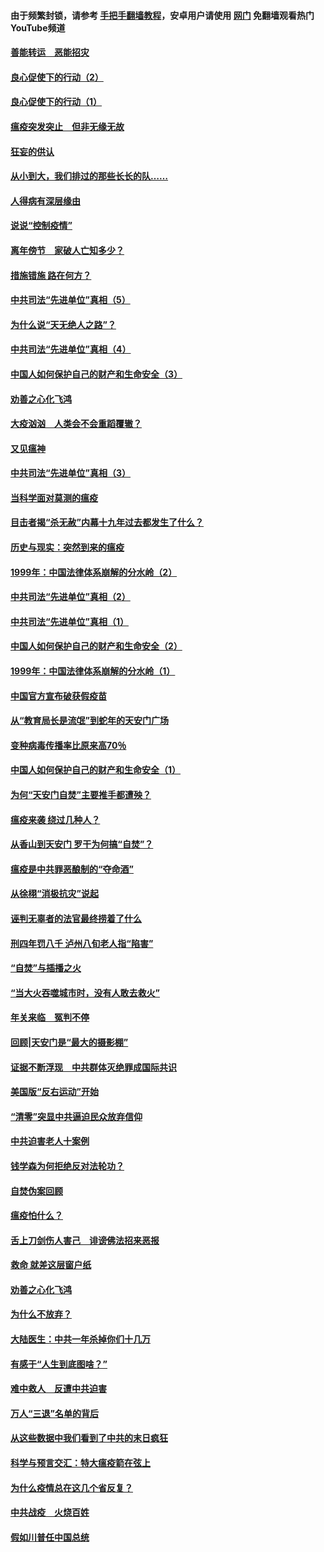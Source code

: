 #### 由于频繁封锁，请参考 [手把手翻墙教程](https://github.com/gfw-breaker/guides/wiki/)，安卓用户请使用 [网门](https://github.com/gfw-breaker/nogfw/blob/master/dl.md?t=03011500) 免翻墙观看热门YouTube频道 

#### [善能转运　恶能招灾](../pages/19/421334.md?t=03011500) 

#### [良心促使下的行动（2）](../pages/19/421361.md?t=03011500) 

#### [良心促使下的行动（1）](../pages/19/421302.md?t=03011500) 

#### [瘟疫突发突止　但非无缘无故](../pages/19/421281.md?t=03011500) 

#### [狂妄的供认](../pages/19/421199.md?t=03011500) 

#### [从小到大，我们排过的那些长长的队……](../pages/19/421243.md?t=03011500) 

#### [人得病有深层缘由](../pages/19/420864.md?t=03011500) 

#### [说说“控制疫情”](../pages/19/420831.md?t=03011500) 

#### [离年傍节　家破人亡知多少？](../pages/19/420563.md?t=03011500) 

#### [措施错施  路在何方？](../pages/19/420076.md?t=03011500) 

#### [中共司法“先进单位”真相（5）](../pages/19/419453.md?t=03011500) 

#### [为什么说“天无绝人之路”？](../pages/19/419618.md?t=03011500) 

#### [中共司法“先进单位”真相（4）](../pages/19/419452.md?t=03011500) 

#### [中国人如何保护自己的财产和生命安全（3）](../pages/19/419405.md?t=03011500) 

#### [劝善之心化飞鸿](../pages/19/418758.md?t=03011500) 

#### [大疫汹汹　人类会不会重蹈覆辙？](../pages/19/419691.md?t=03011500) 

#### [又见瘟神](../pages/19/419225.md?t=03011500) 

#### [中共司法“先进单位”真相（3）](../pages/19/419451.md?t=03011500) 

#### [当科学面对莫测的瘟疫](../pages/19/419625.md?t=03011500) 

#### [目击者揭“杀无赦”内幕十九年过去都发生了什么？](../pages/19/419617.md?t=03011500) 

#### [历史与现实：突然到来的瘟疫](../pages/19/419619.md?t=03011500) 

#### [1999年：中国法律体系崩解的分水岭（2）](../pages/19/419455.md?t=03011500) 

#### [中共司法“先进单位”真相（2）](../pages/19/419450.md?t=03011500) 

#### [中共司法“先进单位”真相（1）](../pages/19/419449.md?t=03011500) 

#### [中国人如何保护自己的财产和生命安全（2）](../pages/19/419404.md?t=03011500) 

#### [1999年：中国法律体系崩解的分水岭（1）](../pages/19/419454.md?t=03011500) 

#### [中国官方宣布破获假疫苗](../pages/19/419504.md?t=03011500) 

#### [从“教育局长是流氓”到蛇年的天安门广场](../pages/19/419470.md?t=03011500) 

#### [变种病毒传播率比原来高70％](../pages/19/419456.md?t=03011500) 

#### [中国人如何保护自己的财产和生命安全（1）](../pages/19/419403.md?t=03011500) 

#### [为何“天安门自焚”主要推手都遭殃？](../pages/19/419348.md?t=03011500) 

#### [瘟疫来袭 绕过几种人？](../pages/19/419349.md?t=03011500) 

#### [从香山到天安门 罗干为何搞“自焚”？](../pages/19/419270.md?t=03011500) 

#### [瘟疫是中共罪恶酿制的“夺命酒”](../pages/19/419223.md?t=03011500) 

#### [从徐栩“消极抗灾”说起](../pages/19/419224.md?t=03011500) 

#### [诬判无辜者的法官最终捞着了什么](../pages/19/419268.md?t=03011500) 

#### [刑四年罚八千 泸州八旬老人指“陷害”](../pages/19/419232.md?t=03011500) 

#### [“自焚”与插播之火](../pages/19/419226.md?t=03011500) 

#### [“当大火吞噬城市时，没有人敢去救火”](../pages/19/419077.md?t=03011500) 

#### [年关来临　冤判不停](../pages/19/419093.md?t=03011500) 

#### [回顾|天安门是“最大的摄影棚”](../pages/19/380866.md?t=03011500) 

#### [证据不断浮现　中共群体灭绝罪成国际共识](../pages/19/419031.md?t=03011500) 

#### [美国版“反右运动”开始](../pages/19/419030.md?t=03011500) 

#### [“清零”突显中共逼迫民众放弃信仰](../pages/19/418995.md?t=03011500) 

#### [中共迫害老人十案例](../pages/19/418831.md?t=03011500) 

#### [钱学森为何拒绝反对法轮功？](../pages/19/418905.md?t=03011500) 

#### [自焚伪案回顾](../pages/19/418799.md?t=03011500) 

#### [瘟疫怕什么？](../pages/19/418800.md?t=03011500) 

#### [舌上刀剑伤人害己　诽谤佛法招来恶报](../pages/19/418731.md?t=03011500) 

#### [救命 就差这层窗户纸](../pages/19/418706.md?t=03011500) 

#### [劝善之心化飞鸿](../pages/19/416766.md?t=03011500) 

#### [为什么不放弃？](../pages/19/418691.md?t=03011500) 

#### [大陆医生：中共一年杀掉你们十几万](../pages/19/418670.md?t=03011500) 

#### [有感于“人生到底图啥？”](../pages/19/418624.md?t=03011500) 

#### [难中救人　反遭中共迫害](../pages/19/418414.md?t=03011500) 

#### [万人“三退”名单的背后](../pages/19/418505.md?t=03011500) 

#### [从这些数据中我们看到了中共的末日疯狂](../pages/19/418420.md?t=03011500) 

#### [科学与预言交汇：特大瘟疫箭在弦上](../pages/19/418266.md?t=03011500) 

#### [为什么疫情总在这几个省反复？](../pages/19/418219.md?t=03011500) 

#### [中共战疫　火烧百姓](../pages/19/418220.md?t=03011500) 

#### [假如川普任中国总统](../pages/19/418174.md?t=03011500) 

